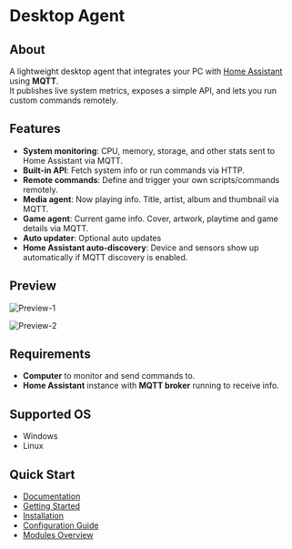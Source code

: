 # Desktop Agent

## About
A lightweight desktop agent that integrates your PC with [Home Assistant](https://www.home-assistant.io/) using **MQTT**.  
It publishes live system metrics, exposes a simple API, and lets you run custom commands remotely.


## Features
- **System monitoring**: CPU, memory, storage, and other stats sent to Home Assistant via MQTT.
- **Built-in API**: Fetch system info or run commands via HTTP.
- **Remote commands**: Define and trigger your own scripts/commands remotely.
- **Media agent**: Now playing info. Title, artist, album and thumbnail via MQTT.
- **Game agent**: Current game info. Cover, artwork, playtime and game details via MQTT.
- **Auto updater**: Optional auto updates
- **Home Assistant auto-discovery**: Device and sensors show up automatically if MQTT discovery is enabled.


## Preview 
![Preview-1](https://files.rigslab.com/-erdT25Y4Qp/Desktop_Agent_Dash_Example-1-rs.png) 

![Preview-2](https://files.rigslab.com/-z6CLA92Fao/Desktop_Agent_Dash_Example-2-rs.png)


## Requirements
- **Computer** to monitor and send commands to.
- **Home Assistant** instance with **MQTT broker** running to receive info.


## Supported OS
- Windows
- Linux

## Quick Start
- [Documentation](https://github.com/rig0/desktop-agent/wiki)
- [Getting Started](https://github.com/rig0/desktop-agent/wiki/Getting-Started)
- [Installation](/wiki/Installation)
- [Configuration Guide](https://github.com/rig0/desktop-agent/wiki/Configuration)
- [Modules Overview](https://github.com/rig0/desktop-agent/wiki/Modules)
